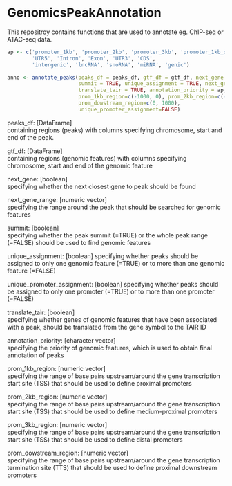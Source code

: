 # GenomicsPeakAnnotation

This repositroy contains functions that are used to annotate eg. ChIP-seq or ATAC-seq data.


```R
ap <- c('promoter_1kb', 'promoter_2kb', 'promoter_3kb', 'promoter_1kb_downstream', 
        'UTR5', 'Intron', 'Exon', 'UTR3', 'CDS',
        'intergenic', 'lncRNA', 'snoRNA', 'miRNA', 'genic')
```
```R
anno <- annotate_peaks(peaks_df = peaks_df, gtf_df = gtf_df, next_gene = TRUE,
                       summit = TRUE, unique_assignment = TRUE, next_gene_range = c(-10000, 10000),
                       translate_tair = TRUE, annotation_priority = ap,
                       prom_1kb_region=c(-1000, 0), prom_2kb_region=c(-2000, -1000), prom_3kb_region=c(-3000, -2000),
                       prom_dowstream_region=c(0, 1000),
                       unique_promoter_assignment=FALSE)
```
peaks_df: [DataFrame]  
containing regions (peaks) with columns specifying chromosome, start and end of the peak. 

gtf_df: [DataFrame]  
containing regions (genomic features) with columns specifying chromosome, start and end of the genomic feature  

next_gene: [boolean]  
specifying whether the next closest gene to peak should be found  

next_gene_range: [numeric vector]  
specifying the range around the peak that should be searched for genomic features   

summit: [boolean]  
specifying whether the peak summit (=TRUE) or the whole peak range (=FALSE) should be used to find genomic features   

unique_assignment: [boolean] 
specifying whether peaks should be assigned to only one genomic feature (=TRUE) or to more than one genomic feature (=FALSE)   

unique_promoter_assignment: [boolean] 
specifying whether peaks should be assigned to only one promoter (=TRUE) or to more than one promoter (=FALSE)   

translate_tair: [boolean]   
specifying whether genes of genomic features that have been associated with a peak, should be translated from the gene symbol to the TAIR ID  

annotation_priority: [character vector]   
specifying the priority of genomic features, which is used to obtain final annotation of peaks  

prom_1kb_region: [numeric vector]   
specifying the range of base pairs upstream/around the gene transcription start site (TSS) that should be used to define proximal promoters  

prom_2kb_region: [numeric vector]   
specifying the range of base pairs upstream/around the gene transcription start site (TSS) that should be used to define medium-proximal promoters  

prom_3kb_region: [numeric vector]   
specifying the range of base pairs upstream/around the gene transcription start site (TSS) that should be used to define distal promoters  

prom_dowstream_region: [numeric vector]   
specifying the range of base pairs upstream/around the gene transcription termination site (TTS) that should be used to define proximal downstream promoters  


